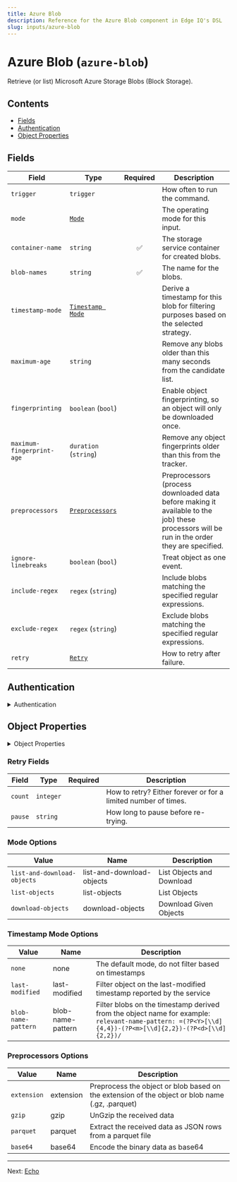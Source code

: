 ```yaml
---
title: Azure Blob
description: Reference for the Azure Blob component in Edge IQ's DSL
slug: inputs/azure-blob
---
```


# Azure Blob (`azure-blob`)

Retrieve (or list) Microsoft Azure Storage Blobs (Block Storage).


## Contents

- [Fields](#fields)
- [Authentication](#authentication)
- [Object Properties](#object-properties)




## Fields


| Field | Type | Required | Description |
|---|---|:---:|---|
| `trigger` | `trigger` |  | How often to run the command. |
| `mode` | [`Mode`](#mode-options) |  | The operating mode for this input. |
| `container-name` | `string` | ✅ | The storage service container for created blobs. |
| `blob-names` | `string` | ✅ | The name for the blobs. |
| `timestamp-mode` | [`Timestamp Mode`](#timestamp-mode-options) |  | Derive a timestamp for this blob for filtering purposes based on the selected strategy. |
| `maximum-age` | `string` |  | Remove any blobs older than this many seconds from the candidate list. |
| `fingerprinting` | `boolean` (`bool`) |  | Enable object fingerprinting, so an object will  only be downloaded once. |
| `maximum-fingerprint-age` | `duration` (`string`) |  | Remove any object fingerprints older than this from the tracker. |
| `preprocessors` | [`Preprocessors`](#preprocessors-options) |  | Preprocessors (process downloaded data before making it available to the job) these processors will be run in the order they are specified. |
| `ignore-linebreaks` | `boolean` (`bool`) |  | Treat object as one event. |
| `include-regex` | `regex` (`string`) |  | Include blobs matching the specified regular expressions. |
| `exclude-regex` | `regex` (`string`) |  | Exclude blobs matching the specified regular expressions. |
| `retry` | [`Retry`](#retry-fields) |  | How to retry after failure. |



## Authentication

<details>
<summary>Authentication</summary>


| Field | Type | Required | Description |
|---|---|:---:|---|
| `storage-account` | `string` | ✅ | The Storage Account Name to be used (credential). |
| `storage-master-key` | `string` | ✅ | The Storage Master Key to be used (credential). |

</details>



## Object Properties

<details>
<summary>Object Properties</summary>


| Field | Type | Required | Description |
|---|---|:---:|---|
| `blob-name-field` | `event-field` (`string`) |  | The field that a blob name from an operation should be stored in. |
| `creation-time-field` | `event-field` (`string`) |  | The field that the blob creation time should be stored in. |
| `last-modified-field` | `event-field` (`string`) |  | The field that the blob last modified time should be stored in. |
| `content-length-field` | `event-field` (`string`) |  | The field that the blob content length information should be stored in. |
| `content-type-field` | `event-field` (`string`) |  | The field that the blob content type information should be stored in. |
| `content-md5-field` | `event-field` (`string`) |  | The field that the blob content md5 should be stored in. |
| `etag-field` | `event-field` (`string`) |  | The field that the object ETag should be stored in. |
| `data-field` | `event-field` (`string`) |  | A field that the blob data should be nested in. |

</details>





### Retry Fields

| Field | Type | Required | Description |
|---|---|:---:|---|
| `count` | `integer` |  | How to retry? Either forever or for a limited number of times. |
| `pause` | `string` |  | How long to pause before re-trying. |





### Mode Options

| Value | Name | Description |
|---|---|---|
| `list-and-download-objects` | list-and-download-objects | List Objects and Download |
| `list-objects` | list-objects | List Objects |
| `download-objects` | download-objects | Download Given Objects |



### Timestamp Mode Options

| Value | Name | Description |
|---|---|---|
| `none` | none | The default mode, do not filter based on timestamps |
| `last-modified` | last-modified | Filter object on the last-modified timestamp reported by the service |
| `blob-name-pattern` | blob-name-pattern | Filter blobs on the timestamp derived from the object name for example: `relevant-name-pattern: =(?P<Y>[\\d]{4,4})-(?P<m>[\\d]{2,2})-(?P<d>[\\d]{2,2})/` |



### Preprocessors Options

| Value | Name | Description |
|---|---|---|
| `extension` | extension | Preprocess the object or blob based on the extension of the object or blob name (.gz, .parquet) |
| `gzip` | gzip | UnGzip the received data |
| `parquet` | parquet | Extract the received data as JSON rows from a parquet file |
| `base64` | base64 | Encode the binary data as base64 |




---

Next: [Echo](echo.md)  
